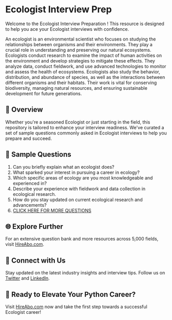 # Ecologist Interview Prep

Welcome to the Ecologist Interview Preparation ! This resource is designed to help you ace your Ecologist interviews with confidence.

An ecologist is an environmental scientist who focuses on studying the relationships between organisms and their environments. They play a crucial role in understanding and preserving our natural ecosystems. Ecologists conduct research to examine the impact of human activities on the environment and develop strategies to mitigate these effects. They analyze data, conduct fieldwork, and use advanced technologies to monitor and assess the health of ecosystems. Ecologists also study the behavior, distribution, and abundance of species, as well as the interactions between different organisms and their habitats. Their work is vital for conserving biodiversity, managing natural resources, and ensuring sustainable development for future generations.

## 🚀 Overview

Whether you're a seasoned Ecologist or just starting in the field, this repository is tailored to enhance your interview readiness. We've curated a set of sample questions commonly asked in Ecologist interviews to help you prepare and succeed.

## 📝 Sample Questions

1. Can you briefly explain what an ecologist does?
2. What sparked your interest in pursuing a career in ecology?
3. Which specific areas of ecology are you most knowledgeable and experienced in?
4. Describe your experience with fieldwork and data collection in ecological research.
5. How do you stay updated on current ecological research and advancements?
6. [CLICK HERE FOR MORE QUESTIONS](https://hireabo.com/job/5_3_1/Ecologist)

## 🌐 Explore Further

For an extensive question bank and more resources across 5,000 fields, visit [HireAbo.com](https://www.hireabo.com).

## 📱 Connect with Us

Stay updated on the latest industry insights and interview tips. Follow us on [Twitter](https://twitter.com/hireabo) and [LinkedIn](https://www.linkedin.com/in/hire-abo-3609972a8/).

## 🚀 Ready to Elevate Your Python Career?

Visit [HireAbo.com](https://www.hireabo.com) now and take the first step towards a successful Ecologist career!